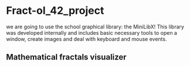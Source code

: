 # Fract-ol_42_project
we are going to use the school graphical library: the MiniLibX! This library was developed internally and includes basic necessary tools to open a window, create images and deal with keyboard and mouse events.
## Mathematical fractals visualizer

